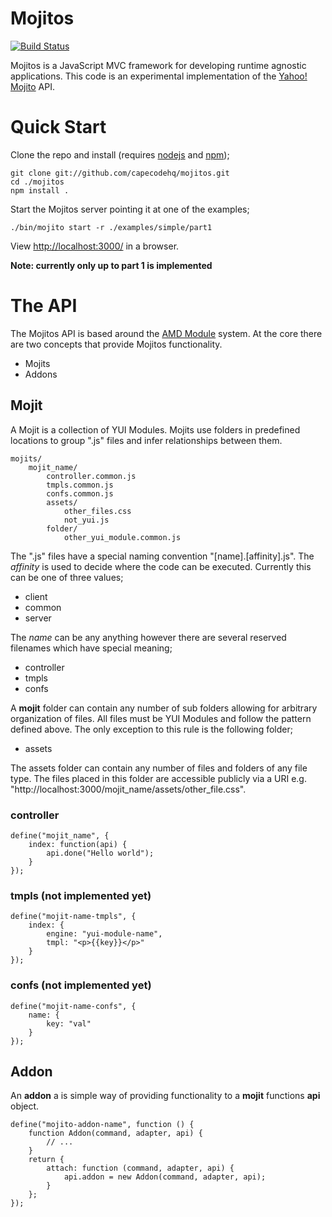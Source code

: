 # Mojitos

[![Build Status](https://secure.travis-ci.org/capecodehq/mojitos.png?branch=master)](http://travis-ci.org/capecodehq/mojitos)

Mojitos is a JavaScript MVC framework for developing runtime agnostic applications. This code is an experimental implementation of the [Yahoo! Mojito](http://developer.yahoo.com/cocktails/mojito/) API.

# Quick Start

Clone the repo and install (requires [nodejs](http://nodejs.org/) and [npm](https://npmjs.org/));

    git clone git://github.com/capecodehq/mojitos.git
    cd ./mojitos
    npm install .

Start the Mojitos server pointing it at one of the examples;

    ./bin/mojito start -r ./examples/simple/part1

View [http://localhost:3000/](http://localhost:3000/@myMojit/index) in a browser.

__Note: currently only up to part 1 is implemented__

# The API

The Mojitos API is based around the [AMD Module](https://github.com/amdjs/amdjs-api/wiki/AMD) system. At the core there are two concepts that provide Mojitos functionality.

* Mojits
* Addons

## Mojit

A Mojit is a collection of YUI Modules. Mojits use folders in predefined locations to group ".js" files and infer relationships between them.

    mojits/
        mojit_name/
            controller.common.js
            tmpls.common.js
            confs.common.js
            assets/
            	other_files.css
            	not_yui.js
            folder/
                other_yui_module.common.js

The ".js" files have a special naming convention "[name].[affinity].js". The _affinity_ is used to decide where the code can be executed. Currently this can be one of three values;

* client
* common
* server

The _name_ can be any anything however there are several reserved filenames which have special meaning;

* controller
* tmpls
* confs

A __mojit__ folder can contain any number of sub folders allowing for arbitrary organization of files. All files must be YUI Modules and follow the pattern defined above. The only exception to this rule is the following folder;

* assets

The assets folder can contain any number of files and folders of any file type. The files placed in this folder are accessible publicly via a URI e.g. "http://localhost:3000/mojit_name/assets/other_file.css".

### controller

    define("mojit_name", {
        index: function(api) {
            api.done("Hello world");
        }
    });

### tmpls (not implemented yet)

    define("mojit-name-tmpls", {
        index: {
            engine: "yui-module-name",
            tmpl: "<p>{{key}}</p>"
        }
    });

### confs (not implemented yet)

    define("mojit-name-confs", {
        name: {
            key: "val"
        }
    });

## Addon

An __addon__ a is simple way of providing functionality to a __mojit__ functions __api__ object.

    define("mojito-addon-name", function () {
        function Addon(command, adapter, api) {
            // ...
        }
        return {
            attach: function (command, adapter, api) {
                api.addon = new Addon(command, adapter, api);
            }
        };
    });
